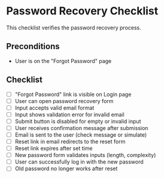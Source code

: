 # Password Recovery Checklist

This checklist verifies the password recovery process.

## Preconditions
- User is on the "Forgot Password" page

## Checklist

- [ ] "Forgot Password" link is visible on Login page
- [ ] User can open password recovery form
- [ ] Input accepts valid email format
- [ ] Input shows validation error for invalid email
- [ ] Submit button is disabled for empty or invalid input
- [ ] User receives confirmation message after submission
- [ ] Email is sent to the user (check message or simulate)
- [ ] Reset link in email redirects to the reset form
- [ ] Reset link expires after set time
- [ ] New password form validates inputs (length, complexity)
- [ ] User can successfully log in with the new password
- [ ] Old password no longer works after reset
